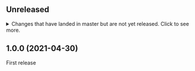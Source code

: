## Unreleased

<details>
  <summary>
    Changes that have landed in master but are not yet released.
    Click to see more.
  </summary>
  <div>

## 1.1.0 (2021-xx-xx)


### Added

- Doc: Add badge to readme
- xxxx


### Changed

- ci: Change only run CI for master branch
- xxxx


### Fixed

- xxxx
- xxxx


### Removed

- xxxx
- xxxx


  </div>
</details>


## 1.0.0 (2021-04-30)

First release
